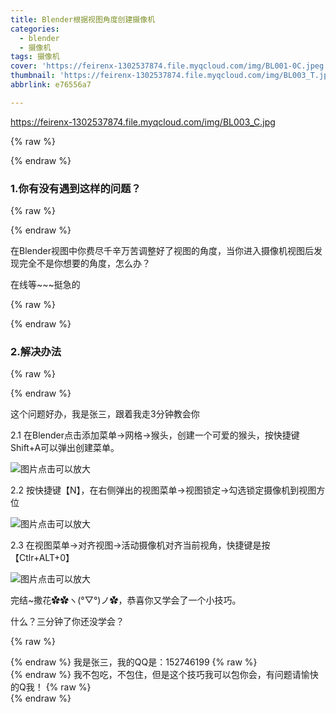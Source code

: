 ```yaml
---
title: Blender根据视图角度创建摄像机
categories:
  - blender
  - 摄像机
tags: 摄像机
cover: 'https://feirenx-1302537874.file.myqcloud.com/img/BL001-0C.jpeg'
thumbnail: 'https://feirenx-1302537874.file.myqcloud.com/img/BL003_T.jpg'
abbrlink: e76556a7

---
```




https://feirenx-1302537874.file.myqcloud.com/img/BL003_C.jpg

{% raw %}<article class="message is-danger"><div class="message-body">{% endraw %}

### 1.你有没有遇到这样的问题？

{% raw %}</div></article>{% endraw %}

在Blender视图中你费尽千辛万苦调整好了视图的角度，当你进入摄像机视图后发现完全不是你想要的角度，怎么办？

在线等~~~挺急的

<!-- more -->

{% raw %}<article class="message is-success"><div class="message-body">{% endraw %}

### 2.解决办法

{% raw %}</div></article>{% endraw %}

这个问题好办，我是张三，跟着我走3分钟教会你

2.1 在Blender点击添加菜单→网格→猴头，创建一个可爱的猴头，按快捷键Shift+A可以弹出创建菜单。

![图片点击可以放大](https://feirenx-1302537874.file.myqcloud.com/img/BL001_1.png)

2.2 按快捷键【N】，在右侧弹出的视图菜单→视图锁定→勾选锁定摄像机到视图方位

![图片点击可以放大](https://feirenx-1302537874.file.myqcloud.com/img/BL001_2.png)

2.3 在视图菜单→对齐视图→活动摄像机对齐当前视角，快捷键是按【Ctlr+ALT+0】

![图片点击可以放大](https://feirenx-1302537874.file.myqcloud.com/img/BL001_3.png)

完结~撒花✿✿ヽ(°▽°)ノ✿，恭喜你又学会了一个小技巧。

什么？三分钟了你还没学会？

{% raw %}<article class="message is-info"><div class="message-header">{% endraw %}
我是张三，我的QQ是：152746199
{% raw %}</div><div class="message-body">{% endraw %}
我不包吃，不包住，但是这个技巧我可以包你会，有问题请愉快的Q我！
{% raw %}</div></article>{% endraw %}

